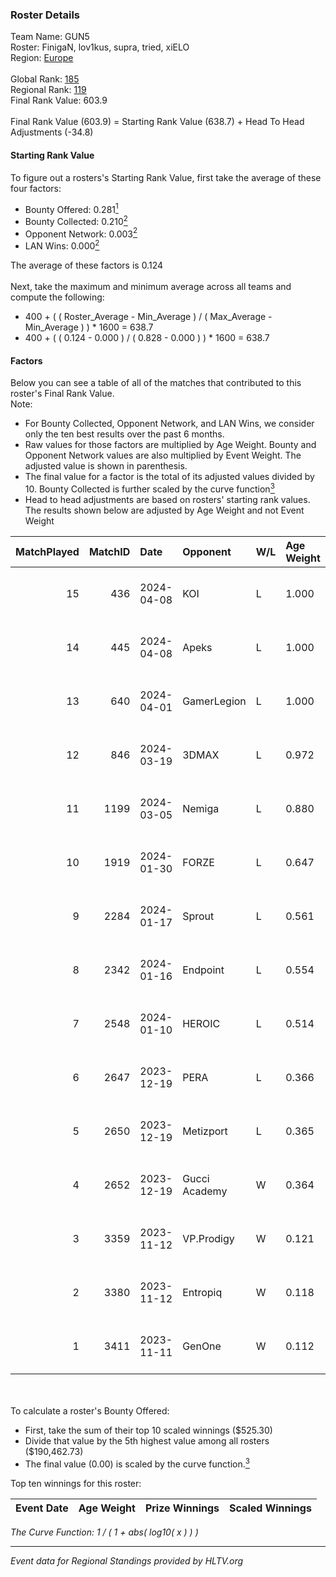 ### Roster Details<br />
Team Name: GUN5<br />
Roster: FinigaN, lov1kus, supra, tried, xiELO<br />
Region: [Europe]( ../standings_europe.md)<br />
<br />
Global Rank: [185](../standings_global.md)<br />
Regional Rank: [119]( ../standings_europe.md)<br />
Final Rank Value:  603.9<br />
<br />
Final Rank Value (603.9) = Starting Rank Value (638.7) + Head To Head Adjustments (-34.8)<br />

#### Starting Rank Value<br />
To figure out a rosters's Starting Rank Value, first take the average of these four factors:<br />
- Bounty Offered: 0.281[<sup>1</sup>](#table2)
- Bounty Collected: 0.210[<sup>2</sup>](#table1)
- Opponent Network: 0.003[<sup>2</sup>](#table1)
- LAN Wins: 0.000[<sup>2</sup>](#table1)

The average of these factors is 0.124<br />
<br />
Next, take the maximum and minimum average across all teams and compute the following:<br />
- 400 + ( ( Roster_Average - Min_Average ) / ( Max_Average - Min_Average ) ) * 1600 = 638.7
- 400 + ( ( 0.124 - 0.000 ) / ( 0.828 - 0.000 ) ) * 1600 = 638.7


#### Factors<br />
Below you can see a table of all of the matches that contributed to this roster's Final Rank Value.<br />
Note:<br />

- For Bounty Collected, Opponent Network, and LAN Wins, we consider only the ten best results over the past 6 months.
- Raw values for those factors are multiplied by Age Weight. Bounty and Opponent Network values are also multiplied by Event Weight. The adjusted value is shown in parenthesis.
- The final value for a factor is the total of its adjusted values divided by 10. Bounty Collected is further scaled by the curve function[<sup>3</sup>](#curveFunction)
- Head to head adjustments are based on rosters' starting rank values. The results shown below are adjusted by Age Weight and not Event Weight
<span id="table1"></span><br />


| MatchPlayed | MatchID | Date       | Opponent      | W/L | Age Weight | Event Weight | Bounty Collected | Opponent Network | LAN Wins  | H2H Adjustment | Participating Roster                      |
| -: | -: | :- | :- | :- | :- | :- | :- | :- | :- | -: | :- |
|          15 |     436 | 2024-04-08 | KOI           | L   | 1.000      | -            | -                | -                | -         |          -2.79 | FinigaN, lov1kus, supra, tried, xiELO     |
|          14 |     445 | 2024-04-08 | Apeks         | L   | 1.000      | -            | -                | -                | -         |          -1.53 | FinigaN, lov1kus, supra, tried, xiELO     |
|          13 |     640 | 2024-04-01 | GamerLegion   | L   | 1.000      | -            | -                | -                | -         |         -18.28 | FinigaN, lov1kus, supra, tried, xiELO     |
|          12 |     846 | 2024-03-19 | 3DMAX         | L   | 0.972      | -            | -                | -                | -         |          -3.50 | FinigaN, lov1kus, supra, tried, xiELO     |
|          11 |    1199 | 2024-03-05 | Nemiga        | L   | 0.880      | -            | -                | -                | -         |          -3.19 | FinigaN, lov1kus, supra, tried, xiELO     |
|          10 |    1919 | 2024-01-30 | FORZE         | L   | 0.647      | -            | -                | -                | -         |          -2.79 | FinigaN, lov1kus, supra, tried, xiELO     |
|           9 |    2284 | 2024-01-17 | Sprout        | L   | 0.561      | -            | -                | -                | -         |          -6.30 | FinigaN, lov1kus, supra, xiELO, znxxX     |
|           8 |    2342 | 2024-01-16 | Endpoint      | L   | 0.554      | -            | -                | -                | -         |          -4.89 | FinigaN, lov1kus, supra, xiELO, znxxX     |
|           7 |    2548 | 2024-01-10 | HEROIC        | L   | 0.514      | -            | -                | -                | -         |          -0.08 | FinigaN, lov1kus, supra, xiELO, znxxX     |
|           6 |    2647 | 2023-12-19 | PERA          | L   | 0.366      | -            | -                | -                | -         |          -3.63 | FinigaN, lov1kus, ResoLuxe, supra, xiELO  |
|           5 |    2650 | 2023-12-19 | Metizport     | L   | 0.365      | -            | -                | -                | -         |          -1.66 | FinigaN, lov1kus, ResoLuxe, supra, xiELO  |
|           4 |    2652 | 2023-12-19 | Gucci Academy | W   | 0.364      | 0.333        | 0.013 (0.002)    | 0.093 (0.011)    | 0 (0.000) |           7.78 | FinigaN, lov1kus, ResoLuxe, supra, xiELO  |
|           3 |    3359 | 2023-11-12 | VP.Prodigy    | W   | 0.121      | 0.320        | 0.001 (0.000)    | 0.182 (0.007)    | 0 (0.000) |           2.06 | FinigaN, L1GH7n1nG, lov1kus, supra, xiELO |
|           2 |    3380 | 2023-11-12 | Entropiq      | W   | 0.118      | 0.320        | 0.002 (0.000)    | 0.403 (0.015)    | 0 (0.000) |           2.44 | FinigaN, L1GH7n1nG, lov1kus, supra, xiELO |
|           1 |    3411 | 2023-11-11 | GenOne        | W   | 0.112      | 0.320        | 0.001 (0.000)    | 0.008 (0.000)    | 0 (0.000) |           1.57 | FinigaN, L1GH7n1nG, lov1kus, supra, xiELO |

<br />
<span id="table2"></span><br />
To calculate a roster's Bounty Offered:<br />

- First, take the sum of their top 10 scaled winnings ($525.30)
- Divide that value by the 5th highest value among all rosters ($190,462.73)
- The final value (0.00) is scaled by the curve function.[<sup>3</sup>](#curveFunction)

Top ten winnings for this roster:<br />

| Event Date | Age Weight | Prize Winnings | Scaled Winnings |
| :- | -: | :- | :- |


<span id="curveFunction"></span>_The Curve Function: 1 / ( 1 + abs( log10( x ) ) )_<br />

---
_Event data for Regional Standings provided by HLTV.org_<br />
